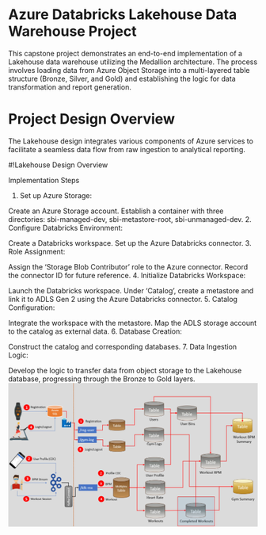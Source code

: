 # Azure Databricks Lakehouse Data Warehouse Project
This capstone project demonstrates an end-to-end implementation of a Lakehouse data warehouse utilizing the Medallion architecture. The process involves loading data from Azure Object Storage into a multi-layered table structure (Bronze, Silver, and Gold) and establishing the logic for data transformation and report generation.

# Project Design Overview
The Lakehouse design integrates various components of Azure services to facilitate a seamless data flow from raw ingestion to analytical reporting.

#!Lakehouse Design Overview

Implementation Steps
1. Set up Azure Storage:

Create an Azure Storage account.
Establish a container with three directories: sbi-managed-dev, sbi-metastore-root, sbi-unmanaged-dev.
2. Configure Databricks Environment:

Create a Databricks workspace.
Set up the Azure Databricks connector.
3. Role Assignment:

Assign the ‘Storage Blob Contributor’ role to the Azure connector.
Record the connector ID for future reference.
4. Initialize Databricks Workspace:

Launch the Databricks workspace.
Under ‘Catalog’, create a metastore and link it to ADLS Gen 2 using the Azure Databricks connector.
5. Catalog Configuration:

Integrate the workspace with the metastore.
Map the ADLS storage account to the catalog as external data.
6. Database Creation:

Construct the catalog and corresponding databases.
7. Data Ingestion Logic:

Develop the logic to transfer data from object storage to the Lakehouse database, progressing through the Bronze to Gold layers.
![alt text](image.png)
